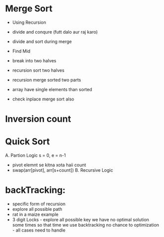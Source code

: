 # Merge Sort

- Using Recursion
- divide and conqure (futt dalo aur raj karo)
- divide and sort during merge

- Find Mid
- break into two halves
- recursion sort two halves
- recursion merge sorted two parts
- array have single elements than sorted
- check inplace merge sort also

# Inversion count

# Quick Sort

A. Partion Logic
s = 0, e = n-1

- pivot elemnt se kitna xota haii count
- swap(arr[pivot], arr[s+count])
  B. Recursive Logic

# backTracking:

- specific form of recursion
- explore all possible path
- rat in a maize example
- 3 digit Locks - explore all possible key
  we have no optimal solution some times so that time we use backtracking
  no chance to optimization - all cases need to handle
